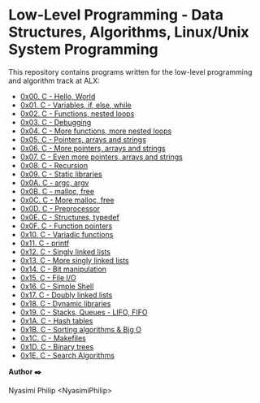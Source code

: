 <h1>Low-Level Programming - Data Structures, Algorithms, Linux/Unix System Programming</h1>
<p>
  This repository contains programs written for the low-level programming and algorithm track at ALX:
</p>
    <ul>
       <li><a href="https://github.com/NyasimiPhilip/alx-low_level_programming/tree/master/0x00-hello_world">0x00. C - Hello, World</a></li>
<li><a href="https://github.com/NyasimiPhilip/alx-low_level_programming/tree/master/0x01-variables_if_else_while">0x01. C - Variables, if, else, while</a></li>
<li><a href="https://github.com/NyasimiPhilip/alx-low_level_programming/tree/master/0x02-functions_nested_loops">0x02. C - Functions, nested loops</a></li>
<li><a href="https://github.com/NyasimiPhilip/alx-low_level_programming/tree/master/0x03-debugging">0x03. C - Debugging</a></li>
<li><a href="https://github.com/NyasimiPhilip/alx-low_level_programming/tree/master/0x04-more_functions_nested_loops">0x04. C - More functions, more nested loops</a></li>
<li><a href="https://github.com/NyasimiPhilip/alx-low_level_programming/tree/master/0x05-pointers_arrays_strings">0x05. C - Pointers, arrays and strings</a></li>
<li><a href="https://github.com/NyasimiPhilip/alx-low_level_programming/tree/master/0x06-more_pointers_arrays_strings">0x06. C - More pointers, arrays and strings</a></li>
<li><a href="https://github.com/NyasimiPhilip/alx-low_level_programming/tree/master/0x07-even_more_pointers_arrays_strings">0x07. C - Even more pointers, arrays and strings</a></li>
<li><a href="https://github.com/NyasimiPhilip/alx-low_level_programming/tree/master/0x08-recursion">0x08. C - Recursion</a></li>
<li><a href="https://github.com/NyasimiPhilip/alx-low_level_programming/tree/master/0x09-static_libraries">0x09. C - Static libraries</a></li>
<li><a href="https://github.com/NyasimiPhilip/alx-low_level_programming/tree/master/0x0A-argc_argv">0x0A. C - argc, argv</a></li>
<li><a href="https://github.com/NyasimiPhilip/alx-low_level_programming/tree/master/0x0B-malloc_free">0x0B. C - malloc, free</a></li>
<li><a href="https://github.com/NyasimiPhilip/alx-low_level_programming/tree/master/0x0C-more_malloc_free">0x0C. C - More malloc, free</a></li>
<li><a href="https://github.com/NyasimiPhilip/alx-low_level_programming/tree/master/0x0D-preprocessor">0x0D. C - Preprocessor</a></li>
<li><a href="https://github.com/NyasimiPhilip/alx-low_level_programming/tree/master/0x0E-structures_typedef">0x0E. C - Structures, typedef</a></li>
<li><a href="https://github.com/NyasimiPhilip/alx-low_level_programming/tree/master/0x0F-function_pointers">0x0F. C - Function pointers</a></li>
<li><a href="https://github.com/NyasimiPhilip/alx-low_level_programming/tree/master/0x10-variadic_functions">0x10. C - Variadic functions</a></li>
<li><a href="https://github.com/NyasimiPhilip/alx-low_level_programming/tree/master/0x11-printf">0x11. C - printf</a></li>
<li><a href="https://github.com/NyasimiPhilip/alx-low_level_programming/tree/master/0x12-singly_linked_lists">0x12. C - Singly linked lists</a></li>
<li><a href="https://github.com/NyasimiPhilip/alx-low_level_programming/tree/master/0x13-more_singly_linked_lists">0x13. C - More singly linked lists</a></li>
<li><a href="https://github.com/NyasimiPhilip/alx-low_level_programming/tree/master/0x14-bit_manipulation">0x14. C - Bit manipulation</a></li>
<li><a href="https://github.com/NyasimiPhilip/alx-low_level_programming/tree/master/0x15-file_io">0x15. C - File I/O</a></li>
<li><a href="https://github.com/NyasimiPhilip/alx-low_level_programming/tree/master/0x16-simple_shell">0x16. C - Simple Shell</a></li>
<li><a href="https://github.com/NyasimiPhilip/alx-low_level_programming/tree/master/0x17-doubly_linked_lists">0x17. C - Doubly linked lists</a></li>
<li><a href="https://github.com/NyasimiPhilip/alx-low_level_programming/tree/master/0x18-dynamic_libraries">0x18. C - Dynamic libraries</a></li>
<li><a href="https://github.com/NyasimiPhilip/alx-low_level_programming/tree/master/0x19-stacks_queues_lifo_fifo">0x19. C - Stacks, Queues - LIFO, FIFO</a></li>
<li><a href="https://github.com/NyasimiPhilip/alx-low_level_programming/tree/master/0x1A-hash_tables">0x1A. C - Hash tables</a></li>
<li><a href="https://github.com/NyasimiPhilip/alx-low_level_programming/tree/master/0x1B-sorting_algorithms_big_O">0x1B. C - Sorting algorithms & Big O</a></li>
<li><a href="https://github.com/NyasimiPhilip/alx-low_level_programming/tree/master/0x1C-makefiles">0x1C. C - Makefiles</a></li>
<li><a href="https://github.com/NyasimiPhilip/alx-low_level_programming/tree/master/0x1D-binary_trees">0x1D. C - Binary trees</a></li>
<li><a href="https://github.com/NyasimiPhilip/alx-low_level_programming/tree/master/0x1E-search_algorithms">0x1E. C - Search Algorithms</a></li>
    </ul>    
    <p><strong>Author ✒️</strong></p>
    <p>Nyasimi Philip &lt;NyasimiPhilip&gt;</p>

